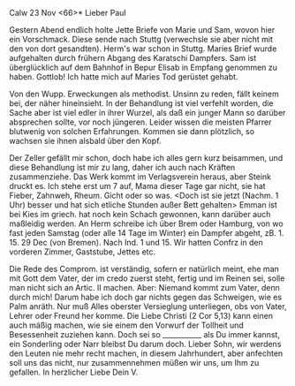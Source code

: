  Calw 23 Nov <66>*
Lieber Paul

Gestern Abend endlich holte Jette Briefe von Marie und Sam, wovon hier ein Vorschmack. Diese sende nach Stuttg (verwechsle sie aber nicht mit den von dort gesandten). Herm's war schon in Stuttg. Maries Brief wurde aufgehalten durch frühern Abgang des Karatschi Dampfers. Sam ist überglücklich auf dem Bahnhof in Bepur Elisab in Empfang genommen zu haben. Gottlob! Ich hatte mich auf Maries Tod gerüstet gehabt.

Von den Wupp. Erweckungen als methodist. Unsinn zu reden, fällt keinem bei, der näher hineinsieht. In der Behandlung ist viel verfehlt worden, die Sache aber ist viel edler in ihrer Wurzel, als daß ein junger Mann so darüber absprechen sollte, vor noch jüngeren. Leider wissen die meisten Pfarrer blutwenig von solchen Erfahrungen. Kommen sie dann plötzlich, so wachsen sie ihnen alsbald über den Kopf.

Der Zeller gefällt mir schon, doch habe ich alles gern kurz beisammen, und diese Behandlung ist mir zu lang, daher ich auch nach Kräften zusammenziehe. Das Werk kommt im Verlagsverein heraus, aber Steink druckt es. 
Ich stehe erst um 7 auf, Mama dieser Tage gar nicht, sie hat Fieber, Zahnweh, Rheum. Gicht oder so was. <Doch ist sie jetzt (Nachm. 1 Uhr) besser und hat sich etliche Stunden außer Bett gehalten> Emman ist bei Kies im griech. hat noch kein Schach gewonnen, kann darüber auch maßleidig werden. 
An Herm schreibe ich über Brem oder Hamburg, von wo fast jeden Samstag (oder alle 14 Tage im Winter) ein Dampfer abgeht, zB. 1. 15. 29 Dec (von Bremen). Nach Ind. 1 und 15. Wir hatten Confrz in den vorderen Zimmer, Gaststube, Jettes etc.

Die Rede des Comprom. ist verständig, sofern er natürlich meint, ehe man mit Gott dem Vater, der im credo zuerst steht, fertig und im Reinen sei, solle man nicht sich an Artic. II machen. Aber: Niemand kommt zum Vater, denn durch mich! Darum habe ich doch gar nichts gegen das Schweigen, wie es Palm anräth. Nur muß Alles oberster Versieglung unterliegen, obs von Vater, Lehrer oder Freund her komme. Die Liebe Christi (2 Cor 5,13) kann einen auch mäßig machen, wie sie einem den Vorwurf der Tollheit und Besessenheit zuziehen kann. Doch sei so ___________ als Du immer kannst, ein Sonderling oder Narr bleibst Du darum doch. Lieber Sohn, wir werdens den Leuten nie mehr recht machen, in diesem Jahrhundert, aber anfechten soll uns das nicht, nur zusammennehmen müßen wir uns, um Ihm zu gefallen. In herzlicher Liebe
 Dein V.
